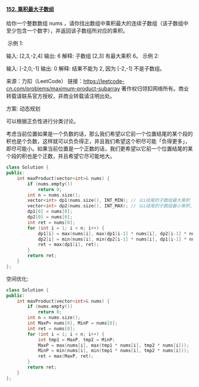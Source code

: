 #### [152. 乘积最大子数组](https://leetcode-cn.com/problems/maximum-product-subarray/)

给你一个整数数组 nums ，请你找出数组中乘积最大的连续子数组（该子数组中至少包含一个数字），并返回该子数组所对应的乘积。

 示例 1:

输入: [2,3,-2,4]
输出: 6
解释: 子数组 [2,3] 有最大乘积 6。
示例 2:

输入: [-2,0,-1]
输出: 0
解释: 结果不能为 2, 因为 [-2,-1] 不是子数组。

来源：力扣（LeetCode）
链接：https://leetcode-cn.com/problems/maximum-product-subarray
著作权归领扣网络所有。商业转载请联系官方授权，非商业转载请注明出处。



方案: 动态规划

可以根据正负性进行分类讨论。

考虑当前位置如果是一个负数的话，那么我们希望以它前一个位置结尾的某个段的积也是个负数，这样就可以负负得正，并且我们希望这个积尽可能「负得更多」，即尽可能小。如果当前位置是一个正数的话，我们更希望以它前一个位置结尾的某个段的积也是个正数，并且希望它尽可能地大。

```cpp
class Solution {
public:
    int maxProduct(vector<int>& nums) {
        if (nums.empty())
            return 0;
        int n = nums.size();
        vector<int> dp1(nums.size(), INT_MIN); // 以i结尾的子数组最大乘积
        vector<int> dp2(nums.size(), INT_MAX); // 以i结尾的子数组最小乘积, 处理当前数字是负, 需要知道前面乘积是最小负数情况
        dp1[0] = nums[0];
        dp2[0] = nums[0];
        int ret = nums[0];
        for (int i = 1; i < n; i++) {
            dp1[i] = max(nums[i], max(dp1[i-1] * nums[i], dp2[i-1] * nums[i]));
            dp2[i] = min(nums[i], min(dp2[i-1] * nums[i], dp1[i-1] * nums[i]));
            ret = max(dp1[i], ret);
        }
        return ret;
    }
};
```

空间优化:

```cpp
class Solution {
public:
    int maxProduct(vector<int>& nums) {
        if (nums.empty())
            return 0;
        int n = nums.size();
        int MaxP= nums[0], MinP = nums[0];
        int ret = nums[0];
        for (int i = 1; i < n; i++) {
            int tmp1 = MaxP, tmp2 = MinP;
            MaxP = max(nums[i], max(tmp1 * nums[i], tmp2 * nums[i]));
            MinP = min(nums[i], min(tmp1 * nums[i], tmp2 * nums[i]));
            ret = max(MaxP, ret);
        }
        return ret;
    }
};
```

